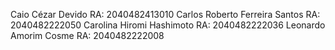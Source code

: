 Caio Cézar Devido RA: 2040482413010 
Carlos Roberto Ferreira Santos RA: 2040482222050 
Carolina Hiromi Hashimoto RA: 2040482222036 
Leonardo Amorim Cosme RA: 2040482222008
